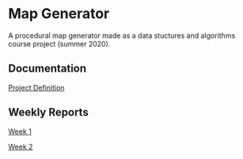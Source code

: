 # Map Generator

A procedural map generator made as a data stuctures and algorithms course project (summer 2020). 

## Documentation

[Project Definition](https://github.com/sonjaheikkinen/mapGenerator/blob/master/documentation/projectDefinition.md)

## Weekly Reports

[Week 1](https://github.com/sonjaheikkinen/mapGenerator/blob/master/documentation/weeklyReports/week1.md)

[Week 2](https://github.com/sonjaheikkinen/mapGenerator/blob/master/documentation/weeklyReports/week2.md)
